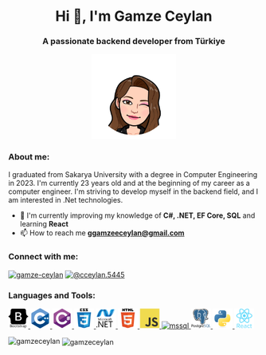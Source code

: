 <h1 align="center">Hi 👋, I'm Gamze Ceylan </h1>
<h3 align="center">A passionate backend developer from Türkiye</h3>
<p align="center">
  <img  src="https://github.com/gamzeceylan/gamzeceylan/blob/main/sticker.png" alt="Your Icon" width="170" height="170" >
</p>


<h3 align="left">About me:</h3>

I graduated from Sakarya University with a degree in Computer Engineering in 2023. I'm currently 23 years old and at the beginning of my career as a computer engineer. I'm striving to develop myself in the backend field, and I am interested in .Net technologies.


- 🌱 I'm currently improving my knowledge of **C#, .NET, EF Core, SQL** and learning **React**
- 📫 How to reach me **ggamzeeceylan@gmail.com**
  

<h3 align="left">Connect with me:</h3>
<p align="left">
<a href="https://linkedin.com/in/gamze-ceylan" target="blank"><img align="center" src="https://raw.githubusercontent.com/rahuldkjain/github-profile-readme-generator/master/src/images/icons/Social/linked-in-alt.svg" alt="gamze-ceylan" height="30" width="40" /></a>
<a href="https://medium.com/@cceylan.5445" target="blank"><img align="center" src="https://raw.githubusercontent.com/rahuldkjain/github-profile-readme-generator/master/src/images/icons/Social/medium.svg" alt="@cceylan.5445" height="30" width="40" /></a>
</p>

<h3 align="left">Languages and Tools:</h3>
<p align="left"> <a href="https://getbootstrap.com" target="_blank" rel="noreferrer"> <img src="https://raw.githubusercontent.com/devicons/devicon/master/icons/bootstrap/bootstrap-plain-wordmark.svg" alt="bootstrap" width="40" height="40"/> </a> <a href="https://www.w3schools.com/cpp/" target="_blank" rel="noreferrer"> <img src="https://raw.githubusercontent.com/devicons/devicon/master/icons/cplusplus/cplusplus-original.svg" alt="cplusplus" width="40" height="40"/> </a> <a href="https://www.w3schools.com/cs/" target="_blank" rel="noreferrer"> <img src="https://raw.githubusercontent.com/devicons/devicon/master/icons/csharp/csharp-original.svg" alt="csharp" width="40" height="40"/> </a> <a href="https://www.w3schools.com/css/" target="_blank" rel="noreferrer"> <img src="https://raw.githubusercontent.com/devicons/devicon/master/icons/css3/css3-original-wordmark.svg" alt="css3" width="40" height="40"/> </a> <a href="https://dotnet.microsoft.com/" target="_blank" rel="noreferrer"> <img src="https://raw.githubusercontent.com/devicons/devicon/master/icons/dot-net/dot-net-original-wordmark.svg" alt="dotnet" width="40" height="40"/> </a> <a href="https://www.w3.org/html/" target="_blank" rel="noreferrer"> <img src="https://raw.githubusercontent.com/devicons/devicon/master/icons/html5/html5-original-wordmark.svg" alt="html5" width="40" height="40"/> </a> <a href="https://developer.mozilla.org/en-US/docs/Web/JavaScript" target="_blank" rel="noreferrer"> <img src="https://raw.githubusercontent.com/devicons/devicon/master/icons/javascript/javascript-original.svg" alt="javascript" width="40" height="40"/> </a> <a href="https://www.microsoft.com/en-us/sql-server" target="_blank" rel="noreferrer"> <img src="https://www.svgrepo.com/show/303229/microsoft-sql-server-logo.svg" alt="mssql" width="40" height="40"/> </a> <a href="https://www.postgresql.org" target="_blank" rel="noreferrer"> <img src="https://raw.githubusercontent.com/devicons/devicon/master/icons/postgresql/postgresql-original-wordmark.svg" alt="postgresql" width="40" height="40"/> </a> <a href="https://www.python.org" target="_blank" rel="noreferrer"> <img src="https://raw.githubusercontent.com/devicons/devicon/master/icons/python/python-original.svg" alt="python" width="40" height="40"/> </a> <a href="https://reactjs.org/" target="_blank" rel="noreferrer"> <img src="https://raw.githubusercontent.com/devicons/devicon/master/icons/react/react-original-wordmark.svg" alt="react" width="40" height="40"/> </a> </p>

<p><img align="left" src="https://github-readme-stats.vercel.app/api/top-langs?username=gamzeceylan&show_icons=true&locale=en&layout=compact" alt="gamzeceylan" /></p>

<p>&nbsp;<img align="center" src="https://github-readme-stats.vercel.app/api?username=gamzeceylan&show_icons=true&locale=en" alt="gamzeceylan" /></p>


<!--
<picture>
  <source media="(prefers-color-scheme: dark)" srcset="https://raw.githubusercontent.com/gamzeceylan/gamzeceylan/output/github-contribution-grid-snake-dark.svg">
  <source media="(prefers-color-scheme: light)" srcset="https://raw.githubusercontent.com/gamzeceylan/gamzeceylan/output/github-contribution-grid-snake.svg">
  <img alt="github contribution grid snake animation" src="https://raw.githubusercontent.com/gamzeceylan/gamzeceylan/output/github-contribution-grid-snake.svg">
</picture>
--!>
